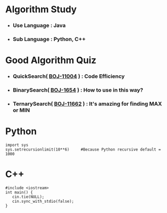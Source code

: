 # Algorithm Study
* ### Use Language : Java
* ### Sub Language : Python, C++
#
# Good Algorithm Quiz
* ### QuickSearch( <b>[BOJ-11004][boj11004]</b> ) : Code Efficiency
* ### BinarySearch( <b>[BOJ-1654][boj1654]</b> ) : How to use in this way?
* ### TernarySearch( <b>[BOJ-11662][boj11662]</b> ) : It's amazing for finding MAX or MIN

#
[boj11004]:https://boj.co.kr/11004
[boj1654]:https://boj.co.kr/1654
[boj11662]:https://boj.co.kr/11662


# Python
    import sys
    sys.setrecursionlimit(10**6)     #Because Python recursive default = 1000
#
# C++ 
    #include <iostream>
    int main() {
       cin.tie(NULL);
       cin.sync_with_stdio(false);
    }
          
#
